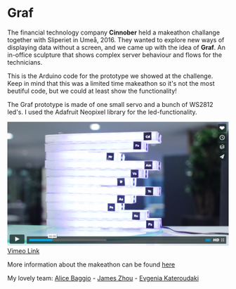 # Graf
The financial technology company **Cinnober** held a makeathon challange together with Sliperiet in Umeå, 2016. They wanted to explore new ways of displaying data without a screen, and we came up with the idea of **Graf**. An in-office sculpture that shows complex server behaviour and flows for the technicians. 

This is the Arduino code for the prototype we showed at the challenge. Keep in mind that this was a limited time makeathon so it's not the most beutiful code, but we could at least show the functionality! 

The Graf prototype is made of one small servo and a bunch of WS2812 led's. I used the Adafruit Neopixel library for the led-functionality. 

[![Graf](graf-video.PNG)](https://vimeo.com/158194093)
[Vimeo Link](https://vimeo.com/158194093)

More information about the makeathon can be found [here](http://www.cinnober.com/news/students-make-financial-data-physical-makeathon)

My lovely team: 
[Alice Baggio](https://se.linkedin.com/in/alicebaggio/en) - [James Zhou](https://www.linkedin.com/in/zhouj) - [Evgenia Kateroudaki](https://gr.linkedin.com/in/evgenia-kateroudaki)
